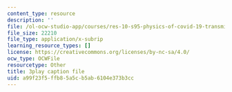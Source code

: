 ```yaml
---
content_type: resource
description: ''
file: /ol-ocw-studio-app/courses/res-10-s95-physics-of-covid-19-transmission-fall-2020/a99f23f5ffb85a5cb5ab6104e373b3cc_vQYQR8iNU-o.vtt
file_size: 22210
file_type: application/x-subrip
learning_resource_types: []
license: https://creativecommons.org/licenses/by-nc-sa/4.0/
ocw_type: OCWFile
resourcetype: Other
title: 3play caption file
uid: a99f23f5-ffb8-5a5c-b5ab-6104e373b3cc
---
```


